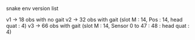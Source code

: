 snake env version list

v1 -> 18 obs with no gait 
v2 -> 32 obs with gait (slot M : 14, Pos : 14, head quat : 4)
v3 -> 66 obs with gait (slot M : 14, Sensor 0 to 47 : 48 : head quat : 4)